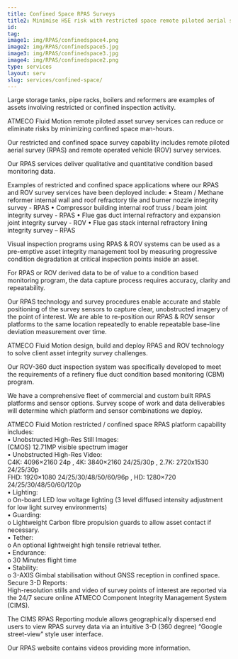 ```yaml
---
title: Confined Space RPAS Surveys
title2: Minimise HSE risk with restricted space remote piloted aerial surveys.
id: 
tag: 
image1: img/RPAS/confinedspace4.png
image2: img/RPAS/confinedspace5.jpg
image3: img/RPAS/confinedspace3.jpg
image4: img/RPAS/confinedspace2.png
type: services
layout: serv
slug: services/confined-space/
---
```


Large storage tanks, pipe racks, boilers and reformers are examples of assets involving restricted or confined inspection activity.

ATMECO Fluid Motion remote piloted asset survey services can reduce or eliminate risks by minimizing confined space man-hours.

Our restricted and confined space survey capability includes remote piloted aerial survey (RPAS) and remote operated vehicle (ROV) survey services.

Our RPAS services deliver qualitative and quantitative condition based monitoring data.

Examples of restricted and confined space applications where our RPAS and ROV survey services have been deployed include:
•	Steam / Methane reformer internal wall and roof refractory tile and burner nozzle integrity survey - RPAS
•	Compressor building internal roof truss / beam joint integrity survey - RPAS
•	Flue gas duct internal refractory and expansion joint integrity survey - ROV
•	Flue gas stack internal refractory lining integrity survey – RPAS

Visual inspection programs using RPAS & ROV systems can be used as a pre-emptive asset integrity management tool by measuring progressive condition degradation at critical inspection points inside an asset.

For RPAS or ROV derived data to be of value to a condition based monitoring program, the data capture process requires accuracy, clarity and repeatability.

Our RPAS technology and survey procedures enable accurate and stable positioning of the survey sensors to capture clear, unobstructed imagery of the point of interest. 
We are able to re-position our RPAS & ROV sensor platforms to the same location repeatedly to enable repeatable base-line deviation measurement over time.

ATMECO Fluid Motion design, build and deploy RPAS and ROV technology to solve client asset integrity survey challenges.

Our ROV-360 duct inspection system was specifically developed to meet the requirements of a refinery flue duct condition based monitoring (CBM) program.

We have a comprehensive fleet of commercial and custom built RPAS platforms and sensor options.
Survey scope of work and data deliverables will determine which platform and sensor combinations we deploy.

ATMECO Fluid Motion restricted / confined space RPAS platform capability includes:<br>
•	Unobstructed High-Res Still Images:<br>
(CMOS) 12.71MP visible spectrum imager<br>
•	Unobstructed High-Res Video:<br>
C4K: 4096×2160 24p , 4K: 3840×2160 24/25/30p , 2.7K: 2720x1530 24/25/30p<br>
FHD: 1920×1080 24/25/30/48/50/60/96p , HD: 1280×720 24/25/30/48/50/60/120p<br>
•	Lighting:<br>
o	On-board LED low voltage lighting (3 level diffused intensity adjustment for low light survey environments)<br>
•	Guarding:<br>
o	Lightweight Carbon fibre propulsion guards to allow asset contact if necessary.<br>
•	Tether:<br>
o	An optional lightweight high tensile retrieval tether.<br>
•	Endurance:<br>
o	30 Minutes flight time<br>
•	Stability:<br>
o	3-AXIS Gimbal stabilisation without GNSS reception in confined space.<br>
Secure 3-D Reports:<br>
High-resolution stills and video of survey points of interest are reported via the 24/7 secure online ATMECO Component Integrity Management System (CIMS).

The CIMS RPAS Reporting module allows geographically dispersed end users to view RPAS survey data via an intuitive 3-D (360 degree) “Google street-view” style user interface.

Our RPAS website contains videos providing more information.
